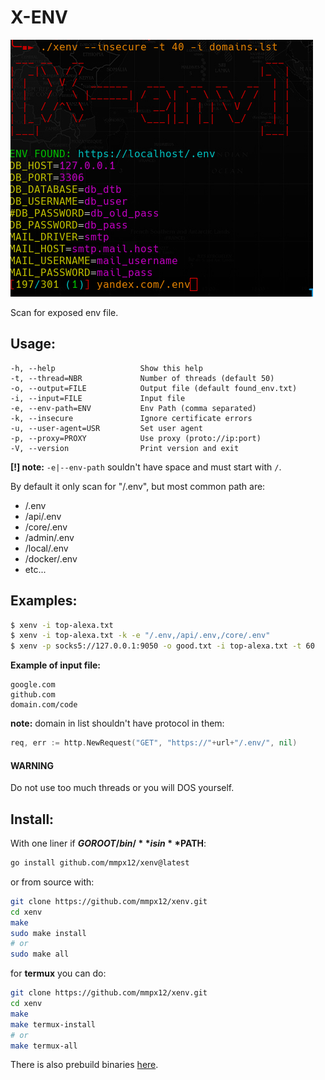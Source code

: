# X-ENV

![img](.github/screenshot/output.png)

Scan for exposed env file.

## Usage:

```
-h, --help                   Show this help
-t, --thread=NBR             Number of threads (default 50)
-o, --output=FILE            Output file (default found_env.txt)
-i, --input=FILE             Input file
-e, --env-path=ENV           Env Path (comma separated)
-k, --insecure               Ignore certificate errors
-u, --user-agent=USR         Set user agent
-p, --proxy=PROXY            Use proxy (proto://ip:port)
-V, --version                Print version and exit
```

**[!] note:**  `-e|--env-path` souldn't have space and must start with `/`.

By default it only scan for "/.env", but most common path are:

- /.env
- /api/.env
- /core/.env
- /admin/.env
- /local/.env
- /docker/.env
- etc...


## Examples:

```sh
$ xenv -i top-alexa.txt
$ xenv -i top-alexa.txt -k -e "/.env,/api/.env,/core/.env"
$ xenv -p socks5://127.0.0.1:9050 -o good.txt -i top-alexa.txt -t 60
```

**Example of input file:**

```
google.com
github.com
domain.com/code
```

**note:** domain in list shouldn't have protocol in them:

 
```go
req, err := http.NewRequest("GET", "https://"+url+"/.env/", nil)
```


#### WARNING

Do not use too much threads or you will DOS yourself.


## Install:

With one liner if **$GOROOT/bin/** is in **$PATH**:

```sh
go install github.com/mmpx12/xenv@latest
```

or from source with:

```sh
git clone https://github.com/mmpx12/xenv.git
cd xenv
make
sudo make install
# or 
sudo make all
```

for **termux** you can do:

```sh
git clone https://github.com/mmpx12/xenv.git
cd xenv
make
make termux-install
# or
make termux-all
```


There is also prebuild binaries [here](https://github.com/mmpx12/xenv/releases/latest).
